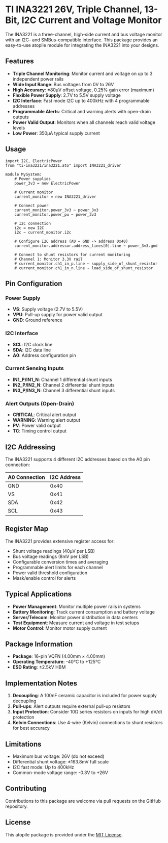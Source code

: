 # TI INA3221 26V, Triple Channel, 13-Bit, I2C Current and Voltage Monitor

The INA3221 is a three-channel, high-side current and bus voltage monitor with an I2C- and SMBus-compatible interface. This package provides an easy-to-use atopile module for integrating the INA3221 into your designs.

## Features

- **Triple Channel Monitoring**: Monitor current and voltage on up to 3 independent power rails
- **Wide Input Range**: Bus voltages from 0V to 26V
- **High Accuracy**: ±80µV offset voltage, 0.25% gain error (maximum)
- **Flexible Power Supply**: 2.7V to 5.5V supply voltage
- **I2C Interface**: Fast mode I2C up to 400kHz with 4 programmable addresses
- **Programmable Alerts**: Critical and warning alerts with open-drain outputs
- **Power Valid Output**: Monitors when all channels reach valid voltage levels
- **Low Power**: 350µA typical supply current

## Usage

```ato
import I2C, ElectricPower
from "ti-ina3221/ina3221.ato" import INA3221_driver

module MySystem:
    # Power supplies
    power_3v3 = new ElectricPower

    # Current monitor
    current_monitor = new INA3221_driver

    # Connect power
    current_monitor.power_3v3 ~ power_3v3
    current_monitor.power_pu ~ power_3v3

    # I2C connection
    i2c = new I2C
    i2c ~ current_monitor.i2c

    # Configure I2C address (A0 = GND -> address 0x40)
    current_monitor.addressor.address_lines[0].line ~ power_3v3.gnd

    # Connect to shunt resistors for current monitoring
    # Channel 1: Monitor 3.3V rail
    # current_monitor.ch1_in_p.line ~ supply_side_of_shunt_resistor
    # current_monitor.ch1_in_n.line ~ load_side_of_shunt_resistor
```

## Pin Configuration

### Power Supply
- **VS**: Supply voltage (2.7V to 5.5V)
- **VPU**: Pull-up supply for power valid output
- **GND**: Ground reference

### I2C Interface
- **SCL**: I2C clock line
- **SDA**: I2C data line
- **A0**: Address configuration pin

### Current Sensing Inputs
- **IN1_P/IN1_N**: Channel 1 differential shunt inputs
- **IN2_P/IN2_N**: Channel 2 differential shunt inputs
- **IN3_P/IN3_N**: Channel 3 differential shunt inputs

### Alert Outputs (Open-Drain)
- **CRITICAL**: Critical alert output
- **WARNING**: Warning alert output
- **PV**: Power valid output
- **TC**: Timing control output

## I2C Addressing

The INA3221 supports 4 different I2C addresses based on the A0 pin connection:

| A0 Connection | I2C Address |
|---------------|-------------|
| GND           | 0x40        |
| VS            | 0x41        |
| SDA           | 0x42        |
| SCL           | 0x43        |

## Register Map

The INA3221 provides extensive register access for:
- Shunt voltage readings (40µV per LSB)
- Bus voltage readings (8mV per LSB)
- Configurable conversion times and averaging
- Programmable alert limits for each channel
- Power valid threshold configuration
- Mask/enable control for alerts

## Typical Applications

- **Power Management**: Monitor multiple power rails in systems
- **Battery Monitoring**: Track current consumption and battery voltage
- **Server/Telecom**: Monitor power distribution in data centers
- **Test Equipment**: Measure current and voltage in test setups
- **Motor Control**: Monitor motor supply current

## Package Information

- **Package**: 16-pin VQFN (4.00mm × 4.00mm)
- **Operating Temperature**: -40°C to +125°C
- **ESD Rating**: ±2.5kV HBM

## Implementation Notes

1. **Decoupling**: A 100nF ceramic capacitor is included for power supply decoupling
2. **Pull-ups**: Alert outputs require external pull-up resistors
3. **Input Protection**: Consider 10Ω series resistors on inputs for high dV/dt protection
4. **Kelvin Connections**: Use 4-wire (Kelvin) connections to shunt resistors for best accuracy

## Limitations

- Maximum bus voltage: 26V (do not exceed)
- Differential shunt voltage: ±163.8mV full scale
- I2C fast mode: Up to 400kHz
- Common-mode voltage range: -0.3V to +26V

## Contributing

Contributions to this package are welcome via pull requests on the GitHub repository.

## License

This atopile package is provided under the [MIT License](https://opensource.org/license/mit/).
